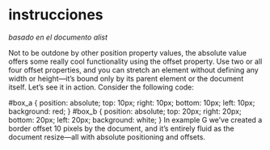 # instrucciones

_basado en el documento alist_

Not to be outdone by other position property values, the absolute value offers some really cool functionality using the offset property. Use two or all four offset properties, and you can stretch an element without defining any width or height—it’s bound only by its parent element or the document itself. Let’s see it in action. Consider the following code:

#box_a {
	position: absolute;
	top: 10px;
	right: 10px;
	bottom: 10px;
	left: 10px;
	background: red;
}
#box_b {
	position: absolute;
	top: 20px;
	right: 20px;
	bottom: 20px;
	left: 20px;
	background: white;
}
In example G we’ve created a border offset 10 pixels by the document, and it’s entirely fluid as the document resize—all with absolute positioning and offsets. 
